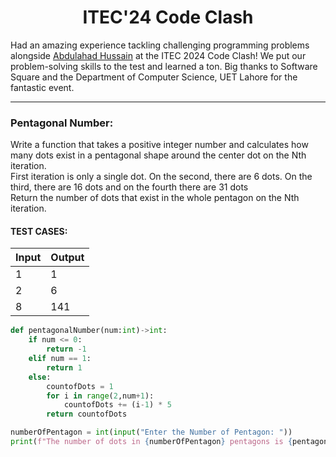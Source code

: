 <h1 align="center">ITEC'24 Code Clash</h1>
<p>Had an amazing experience tackling challenging programming problems alongside <a href="https://github.com/ABDULAHAD118">Abdulahad Hussain</a> at the ITEC 2024 Code Clash! We put our problem-solving skills to the test and learned a ton. Big thanks to Software Square and the Department of Computer Science, UET Lahore for the fantastic event.</p>

<hr/>
<h3>Pentagonal Number:</h3>
<p>Write a function that takes a positive integer number and calculates how many dots exist in a pentagonal shape around the center dot on the Nth iteration.<br/>
First iteration is only a single dot. On the second, there are 6 dots. On the third, there are 16 dots and on the fourth there are 31 dots <br/>
Return the number of dots that exist in the whole pentagon on the Nth iteration.</p>

<h4>TEST CASES:</h4>
<table>
  <thead>
    <th>Input</th>
    <th>Output</th>
  </thead>
  <tr>
    <td>1</td>
    <td>1</td>
  </tr>
  <tr>
    <td>2</td>
    <td>6</td>
  </tr>
  <tr>
    <td>8</td>
    <td>141</td>
  </tr>
</table>

```py
def pentagonalNumber(num:int)->int:
    if num <= 0:
        return -1
    elif num == 1:
        return 1
    else:
        countofDots = 1
        for i in range(2,num+1):
            countofDots += (i-1) * 5
        return countofDots

numberOfPentagon = int(input("Enter the Number of Pentagon: "))
print(f"The number of dots in {numberOfPentagon} pentagons is {pentagonalNumber(numberOfPentagon)}")
```
